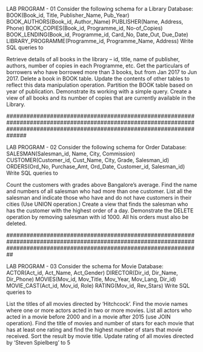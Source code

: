 
LAB PROGRAM - 01
Consider the following schema for a Library Database: BOOK(Book_id, Title, Publisher_Name, Pub_Year) BOOK_AUTHORS(Book_id, Author_Name) PUBLISHER(Name, Address, Phone) BOOK_COPIES(Book_id, Programme_id, No-of_Copies) BOOK_LENDING(Book_id, Programme_id, Card_No, Date_Out, Due_Date) LIBRARY_PROGRAMME(Programme_id, Programme_Name, Address) Write SQL queries to

Retrieve details of all books in the library – id, title, name of publisher, authors, number of copies in each Programme, etc.
Get the particulars of borrowers who have borrowed more than 3 books, but from Jan 2017 to Jun 2017.
Delete a book in BOOK table. Update the contents of other tables to reflect this data manipulation operation.
Partition the BOOK table based on year of publication. Demonstrate its working with a simple query.
Create a view of all books and its number of copies that are currently available in the Library.

##############################################################################################################################################################################

LAB PROGRAM - 02
Consider the following schema for Order Database: SALESMAN(Salesman_id, Name, City, Commission) CUSTOMER(Customer_id, Cust_Name, City, Grade, Salesman_id) ORDERS(Ord_No, Purchase_Amt, Ord_Date, Customer_id, Salesman_id) Write SQL queries to

Count the customers with grades above Bangalore’s average.
Find the name and numbers of all salesman who had more than one customer.
List all the salesman and indicate those who have and do not have customers in their cities (Use UNION operation.)
Create a view that finds the salesman who has the customer with the highest order of a day.
Demonstrate the DELETE operation by removing salesman with id 1000. All his orders must also be deleted.

##########################################################################################################################################################################

LAB PROGRAM - 03
Consider the schema for Movie Database: ACTOR(Act_id, Act_Name, Act_Gender) DIRECTOR(Dir_id, Dir_Name, Dir_Phone) MOVIES(Mov_id, Mov_Title, Mov_Year, Mov_Lang, Dir_id) MOVIE_CAST(Act_id, Mov_id, Role) RATING(Mov_id, Rev_Stars) Write SQL queries to

List the titles of all movies directed by ‘Hitchcock’.
Find the movie names where one or more actors acted in two or more movies.
List all actors who acted in a movie before 2000 and in a movie after 2015 (use JOIN operation).
Find the title of movies and number of stars for each movie that has at least one rating and find the highest number of stars that movie received. Sort the result by movie title.
Update rating of all movies directed by ‘Steven Spielberg’ to 5
